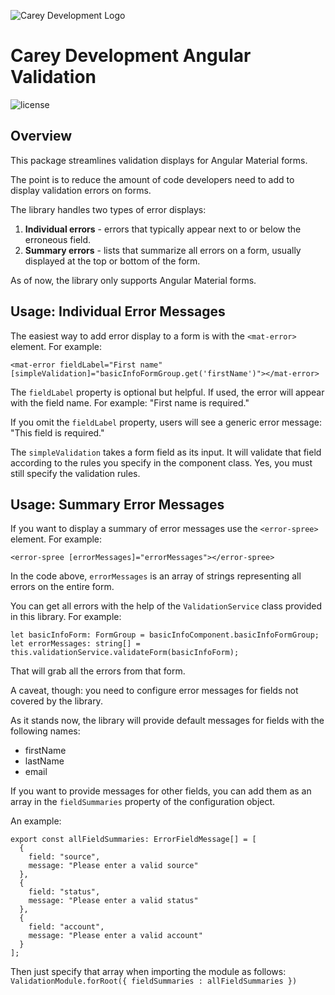 ![Carey Development Logo](http://careydevelopment.us/img/branding/careydevelopment-logo-sm.png)

# Carey Development Angular Validation 

![license](https://img.shields.io/badge/license-MIT-blue.svg) 


## Overview
This package streamlines validation displays for Angular Material forms.

The point is to reduce the amount of code developers need to add to display validation
errors on forms.

The library handles two types of error displays:
1. **Individual errors** - errors that typically appear next to or below the erroneous field.
2. **Summary errors** - lists that summarize all errors on a form, usually displayed at the top or bottom of the form.

As of now, the library only supports Angular Material forms. 

## Usage: Individual Error Messages
The easiest way to add error display to a form is with the `<mat-error>` element. For example:
```
<mat-error fieldLabel="First name" [simpleValidation]="basicInfoFormGroup.get('firstName')"></mat-error>
```

The `fieldLabel` property is optional but helpful. If used, the error will appear with the field name.
For example: "First name is required."

If you omit the `fieldLabel` property, users will see a generic error message: "This field is required."

The `simpleValidation` takes a form field as its input. It will validate that field according to the
rules you specify in the component class. Yes, you must still specify the validation rules. 

## Usage: Summary Error Messages
If you want to display a summary of error messages use the `<error-spree>` element. For example:
```
<error-spree [errorMessages]="errorMessages"></error-spree>
```

In the code above, `errorMessages` is an array of strings representing all errors on the entire form.

You can get all errors with the help of the `ValidationService` class provided in this library. For example:<br/>
```
let basicInfoForm: FormGroup = basicInfoComponent.basicInfoFormGroup;
let errorMessages: string[] = this.validationService.validateForm(basicInfoForm);
```

That will grab all the errors from that form.

A caveat, though: you need to configure error messages for fields not covered by the library.

As it stands now, the library will provide default messages for fields with the following names:
- firstName
- lastName
- email

If you want to provide messages for other fields, you can add them as an array in the `fieldSummaries`
property of the configuration object.

An example:<br/>
```
export const allFieldSummaries: ErrorFieldMessage[] = [
  {
    field: "source",
    message: "Please enter a valid source"
  },
  {
    field: "status",
    message: "Please enter a valid status"
  },
  {
    field: "account",
    message: "Please enter a valid account"
  }
];
```

Then just specify that array when importing the module as follows:<br/>
`ValidationModule.forRoot({ fieldSummaries : allFieldSummaries })`

